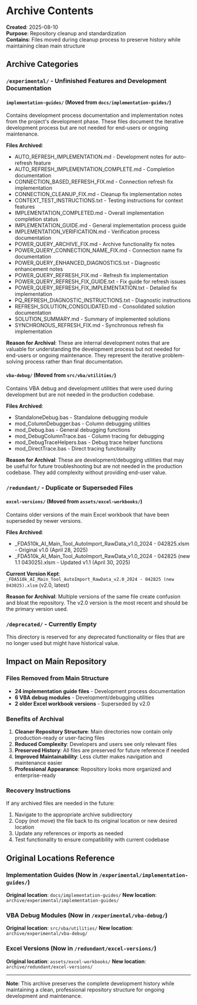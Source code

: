 # Archive Contents

**Created**: 2025-08-10  
**Purpose**: Repository cleanup and standardization  
**Contains**: Files moved during cleanup process to preserve history while maintaining clean main structure

## Archive Categories

### `/experimental/` - Unfinished Features and Development Documentation

#### `implementation-guides/` (Moved from `docs/implementation-guides/`)
Contains development process documentation and implementation notes from the project's development phase. These files document the iterative development process but are not needed for end-users or ongoing maintenance.

**Files Archived**:
- AUTO_REFRESH_IMPLEMENTATION.md - Development notes for auto-refresh feature
- AUTO_REFRESH_IMPLEMENTATION_COMPLETE.md - Completion documentation
- CONNECTION_BASED_REFRESH_FIX.md - Connection refresh fix implementation
- CONNECTION_CLEANUP_FIX.md - Cleanup fix implementation notes
- CONTEXT_TEST_INSTRUCTIONS.txt - Testing instructions for context features
- IMPLEMENTATION_COMPLETED.md - Overall implementation completion status
- IMPLEMENTATION_GUIDE.md - General implementation process guide
- IMPLEMENTATION_VERIFICATION.md - Verification process documentation
- POWER_QUERY_ARCHIVE_FIX.md - Archive functionality fix notes
- POWER_QUERY_CONNECTION_NAME_FIX.md - Connection name fix documentation
- POWER_QUERY_ENHANCED_DIAGNOSTICS.txt - Diagnostic enhancement notes
- POWER_QUERY_REFRESH_FIX.md - Refresh fix implementation
- POWER_QUERY_REFRESH_FIX_GUIDE.txt - Fix guide for refresh issues
- POWER_QUERY_REFRESH_FIX_IMPLEMENTATION.txt - Detailed fix implementation
- PQ_REFRESH_DIAGNOSTIC_INSTRUCTIONS.txt - Diagnostic instructions
- REFRESH_SOLUTION_CONSOLIDATED.md - Consolidated solution documentation
- SOLUTION_SUMMARY.md - Summary of implemented solutions
- SYNCHRONOUS_REFRESH_FIX.md - Synchronous refresh fix implementation

**Reason for Archival**: These are internal development notes that are valuable for understanding the development process but not needed for end-users or ongoing maintenance. They represent the iterative problem-solving process rather than final documentation.

#### `vba-debug/` (Moved from `src/vba/utilities/`)
Contains VBA debug and development utilities that were used during development but are not needed in the production codebase.

**Files Archived**:
- StandaloneDebug.bas - Standalone debugging module
- mod_ColumnDebugger.bas - Column debugging utilities
- mod_Debug.bas - General debugging functions
- mod_DebugColumnTrace.bas - Column tracing for debugging
- mod_DebugTraceHelpers.bas - Debug trace helper functions
- mod_DirectTrace.bas - Direct tracing functionality

**Reason for Archival**: These are development/debugging utilities that may be useful for future troubleshooting but are not needed in the production codebase. They add complexity without providing end-user value.

### `/redundant/` - Duplicate or Superseded Files

#### `excel-versions/` (Moved from `assets/excel-workbooks/`)
Contains older versions of the main Excel workbook that have been superseded by newer versions.

**Files Archived**:
- _FDA510k_AI_Main_Tool_AutoImport_RawData_v1.0_2024 - 042825.xlsm - Original v1.0 (April 28, 2025)
- _FDA510k_AI_Main_Tool_AutoImport_RawData_v1.0_2024 - 042825 (new 1.1 043025).xlsm - Updated v1.1 (April 30, 2025)

**Current Version Kept**: `_FDA510k_AI_Main_Tool_AutoImport_RawData_v2.0_2024 - 042825 (new 043025).xlsm` (v2.0, latest)

**Reason for Archival**: Multiple versions of the same file create confusion and bloat the repository. The v2.0 version is the most recent and should be the primary version used.

### `/deprecated/` - Currently Empty
This directory is reserved for any deprecated functionality or files that are no longer used but might have historical value.

## Impact on Main Repository

### Files Removed from Main Structure
- **24 implementation guide files** - Development process documentation
- **6 VBA debug modules** - Development/debugging utilities  
- **2 older Excel workbook versions** - Superseded by v2.0

### Benefits of Archival
1. **Cleaner Repository Structure**: Main directories now contain only production-ready or user-facing files
2. **Reduced Complexity**: Developers and users see only relevant files
3. **Preserved History**: All files are preserved for future reference if needed
4. **Improved Maintainability**: Less clutter makes navigation and maintenance easier
5. **Professional Appearance**: Repository looks more organized and enterprise-ready

### Recovery Instructions
If any archived files are needed in the future:
1. Navigate to the appropriate archive subdirectory
2. Copy (not move) the file back to its original location or new desired location
3. Update any references or imports as needed
4. Test functionality to ensure compatibility with current codebase

## Original Locations Reference

### Implementation Guides (Now in `/experimental/implementation-guides/`)
**Original location**: `docs/implementation-guides/`
**New location**: `archive/experimental/implementation-guides/`

### VBA Debug Modules (Now in `/experimental/vba-debug/`)
**Original location**: `src/vba/utilities/`
**New location**: `archive/experimental/vba-debug/`

### Excel Versions (Now in `/redundant/excel-versions/`)
**Original location**: `assets/excel-workbooks/`
**New location**: `archive/redundant/excel-versions/`

---

**Note**: This archive preserves the complete development history while maintaining a clean, professional repository structure for ongoing development and maintenance.